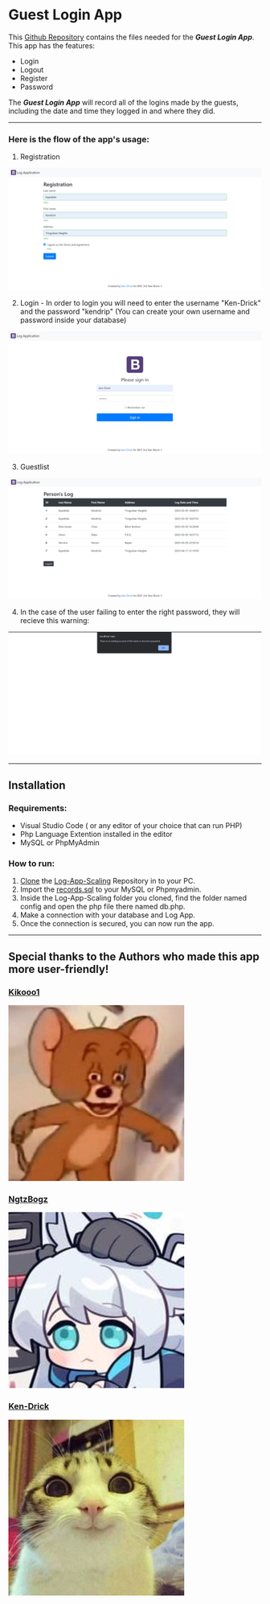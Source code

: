 # Guest Login App

This [Github Repository](https://docs.github.com/en/repositories/creating-and-managing-repositories/about-repositories "Github Repository") contains the files needed for the ***Guest Login App***. This app has the features:
+ Login
+ Logout
+ Register
+ Password

The ___Guest Login App___ will record all of the logins made by the guests, including the date and time they logged in and where they did.

---

### Here is the flow of the app's usage:

1.  Registration

![Register](https://github.com/Ken-Drick/Log-App-Scaling/blob/main/img/sc/Index.png)

2.  Login - In order to login you will need to enter the username "Ken-Drick" and the password "kendrip"
      (You can create your own username and password inside your database)

![Login](https://github.com/Ken-Drick/Log-App-Scaling/blob/main/img/sc/login.png)

3.  Guestlist

![Log](https://github.com/Ken-Drick/Log-App-Scaling/blob/main/img/sc/Log.png)

4.  In the case of the user failing to enter the right password, they will recieve this warning:

![Failed_Login](https://github.com/Ken-Drick/Log-App-Scaling/blob/main/img/sc/login_fail.png)

___

## **Installation**

### Requirements:
+ Visual Studio Code ( or any editor of your choice that can run PHP)
+ Php Language Extention installed in the editor
+ MySQL or PhpMyAdmin

### How to run:
1.  [Clone](https://docs.github.com/en/desktop/contributing-and-collaborating-using-github-desktop/adding-and-cloning-repositories/cloning-and-forking-repositories-from-github-desktop "Cloning in Github") the [Log-App-Scaling](https://github.com/Ken-Drick/Log-App-Scaling "Log-App-Scaling Repository") Repository in to your PC.
2.  Import the [records.sql](https://github.com/Ken-Drick/Log-App-Scaling/blob/main/my_database/records.sql "records.sql") to your MySQL or Phpmyadmin.
3.  Inside the Log-App-Scaling folder you cloned, find the folder named config and open the php file there named db.php.
4.  Make a connection with your database and Log App.
5.  Once the connection is secured, you can now run the app.
___


## **Special thanks to the Authors who made this app more user-friendly!**

### [Kikooo1](https://github.com/Kikooo1 "Allan")

![Allan](https://github.com/Ken-Drick/Log-App-Scaling/blob/main/img/sc/kikoo.jpg)

### [NgtzBogz](https://github.com/NgtzBogz "Elizalde")
![Elizalde](https://github.com/Ken-Drick/Log-App-Scaling/blob/main/img/sc/elii.jpg)

### [Ken-Drick](https://github.com/Ken-Drick "Kendrick")

![Kendrick](https://github.com/Ken-Drick/Log-App-Scaling/blob/main/img/sc/kenn.jpg)

